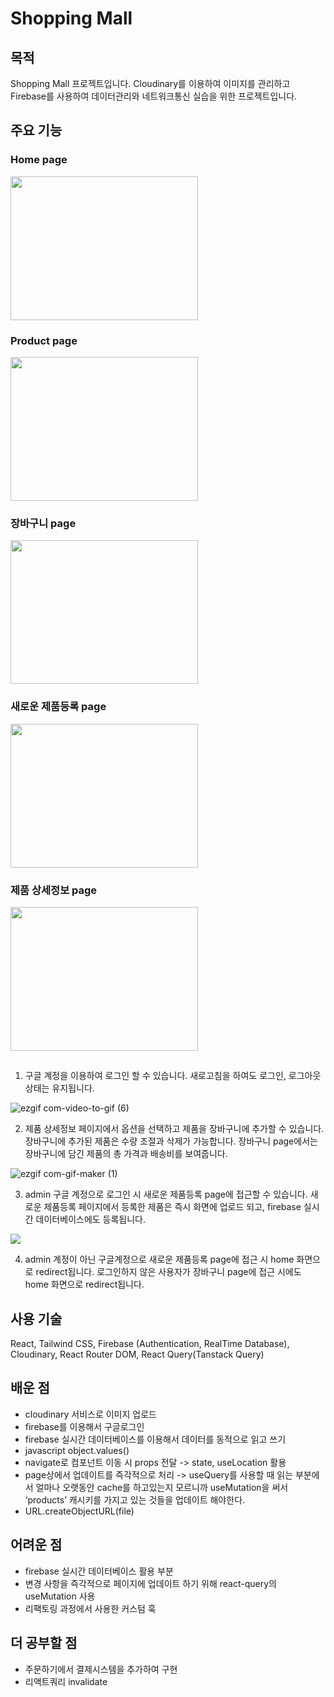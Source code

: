 # Shopping Mall

## 목적

Shopping Mall 프로젝트입니다. Cloudinary를 이용하여 이미지를 관리하고 Firebase를 사용하여 데이터관리와 네트워크통신 실습을 위한 프로젝트입니다.

## 주요 기능

### Home page

<img src="https://user-images.githubusercontent.com/92011224/226246803-491ca81a-93e3-49c4-b620-08e08609fe40.png" width="300px" height="230px"/>

### Product page

<img src="https://user-images.githubusercontent.com/92011224/226249408-f1bdb0d6-ae30-4181-9721-c58c3020d4a9.png" width="300px" height="230px"/>

### 장바구니 page

<img src="https://user-images.githubusercontent.com/92011224/226246940-61722d65-f0fd-4fa2-a5e6-6f1e33adcb05.png" width="300px" height="230px"/>

### 새로운 제품등록 page

<img src="https://user-images.githubusercontent.com/92011224/226246966-1a309254-b71f-4c9e-927c-6ed146de0ab1.png" width="300px" height="230px"/>

### 제품 상세정보 page

<img src="https://user-images.githubusercontent.com/92011224/226246993-5ff79f1a-f127-4e93-bd7f-a163a278166d.png" width="300px" height="230px"/>

##

1. 구글 계정을 이용하여 로그인 할 수 있습니다. 새로고침을 하여도 로그인, 로그아웃 상태는 유지됩니다.

![ezgif com-video-to-gif (6)](https://user-images.githubusercontent.com/92011224/226248217-0fa3d914-6d88-4882-8ce5-cfc4e9036a40.gif)

2. 제품 상세정보 페이지에서 옵션을 선택하고 제품을 장바구니에 추가할 수 있습니다. 장바구니에 추가된 제품은 수량 조절과 삭제가 가능합니다. 장바구니 page에서는 장바구니에 담긴 제품의 총 가격과 배송비를 보여줍니다.

![ezgif com-gif-maker (1)](https://user-images.githubusercontent.com/92011224/226263815-0096ab4e-b20b-4d3a-9e7b-aa2c70bfe7fe.gif)

3. admin 구글 계정으로 로그인 시 새로운 제품등록 page에 접근할 수 있습니다. 새로운 제품등록 페이지에서 등록한 제품은 즉시 화면에 업로드 되고, firebase 실시간 데이터베이스에도 등록됩니다.
<left>
<img src="https://user-images.githubusercontent.com/92011224/226262515-40fb642c-34c3-4539-800d-de929e04fa95.gif"/>
</left>

4. admin 계정이 아닌 구글계정으로 새로운 제품등록 page에 접근 시 home 화면으로 redirect됩니다. 로그인하지 않은 사용자가 장바구니 page에 접근 시에도 home 화면으로 redirect됩니다.



## 사용 기술
React, Tailwind CSS, Firebase (Authentication, RealTime Database), Cloudinary, React Router DOM, React Query(Tanstack Query)

## 배운 점

- cloudinary 서비스로 이미지 업로드
- firebase를 이용해서 구글로그인
- firebase 실시간 데이터베이스를 이용해서 데이터를 동적으로 읽고 쓰기
- javascript object.values()
- navigate로 컴포넌트 이동 시 props 전달 -> state, useLocation 활용
- page상에서 업데이트를 즉각적으로 처리 -> useQuery를 사용할 때 읽는 부분에서 얼마나 오랫동안 cache를 하고있는지 모르니까 useMutation을 써서 ‘products’ 캐시키를 가지고 있는 것들을 업데이트 해야한다.
- URL.createObjectURL(file)

## 어려운 점

- firebase 실시간 데이터베이스 활용 부분
- 변경 사항을 즉각적으로 페이지에 업데이트 하기 위해 react-query의 useMutation 사용
- 리팩토링 과정에서 사용한 커스텀 훅

## 더 공부할 점

- 주문하기에서 결제시스템을 추가하여 구현
- 리액트쿼리 invalidate
